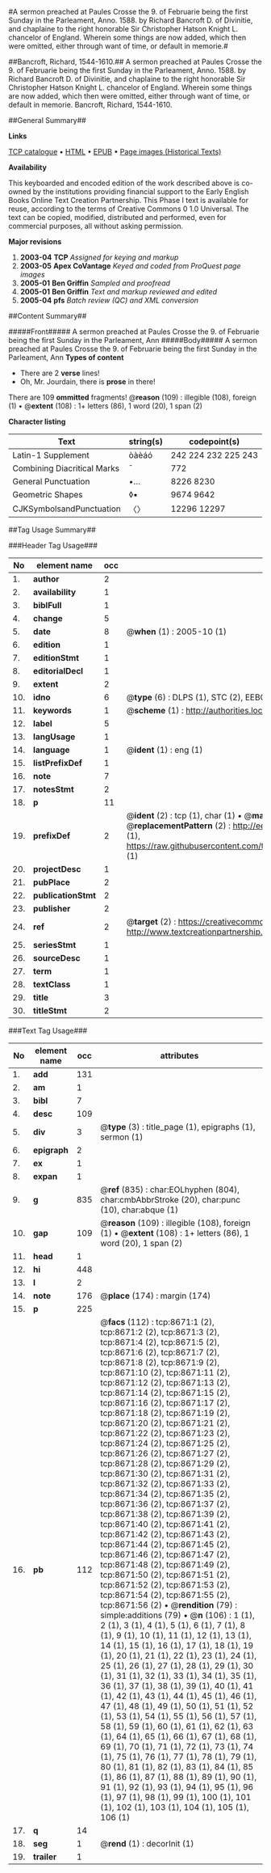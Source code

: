 #A sermon preached at Paules Crosse the 9. of Februarie being the first Sunday in the Parleament, Anno. 1588. by Richard Bancroft D. of Divinitie, and chaplaine to the right honorable Sir Christopher Hatson Knight L. chancelor of England. Wherein some things are now added, which then were omitted, either through want of time, or default in memorie.#

##Bancroft, Richard, 1544-1610.##
A sermon preached at Paules Crosse the 9. of Februarie being the first Sunday in the Parleament, Anno. 1588. by Richard Bancroft D. of Divinitie, and chaplaine to the right honorable Sir Christopher Hatson Knight L. chancelor of England. Wherein some things are now added, which then were omitted, either through want of time, or default in memorie.
Bancroft, Richard, 1544-1610.

##General Summary##

**Links**

[TCP catalogue](http://www.ota.ox.ac.uk/tcp/)  • 
[HTML](http://tei.it.ox.ac.uk/tcp/Texts-HTML/free/A03/A03349.html)  • 
[EPUB](http://tei.it.ox.ac.uk/tcp/Texts-EPUB/free/A03/A03349.epub) • 
[Page images (Historical Texts)](https://data.historicaltexts.jisc.ac.uk/view?pubId=eebo-99843906e&pageId=eebo-99843906e-8671-1)

**Availability**

This keyboarded and encoded edition of the
	       work described above is co-owned by the institutions
	       providing financial support to the Early English Books
	       Online Text Creation Partnership. This Phase I text is
	       available for reuse, according to the terms of Creative
	       Commons 0 1.0 Universal. The text can be copied,
	       modified, distributed and performed, even for
	       commercial purposes, all without asking permission.

**Major revisions**

1. __2003-04__ __TCP__ *Assigned for keying and markup*
1. __2003-05__ __Apex CoVantage__ *Keyed and coded from ProQuest page images*
1. __2005-01__ __Ben Griffin__ *Sampled and proofread*
1. __2005-01__ __Ben Griffin__ *Text and markup reviewed and edited*
1. __2005-04__ __pfs__ *Batch review (QC) and XML conversion*

##Content Summary##

#####Front#####
A sermon preached at Paules Crosse the 9. of Februarie being the first Sunday in the Parleament, Ann
#####Body#####
A sermon preached at Paules Crosse the 9. of Februarie being the first Sunday in the Parleament, Ann
**Types of content**

  * There are 2 **verse** lines!
  * Oh, Mr. Jourdain, there is **prose** in there!

There are 109 **ommitted** fragments! 
 @__reason__ (109) : illegible (108), foreign (1)  •  @__extent__ (108) : 1+ letters (86), 1 word (20), 1 span (2)

**Character listing**


|Text|string(s)|codepoint(s)|
|---|---|---|
|Latin-1 Supplement|òàèáó|242 224 232 225 243|
|Combining             Diacritical Marks|̄|772|
|General Punctuation|•…|8226 8230|
|Geometric Shapes|◊▪|9674 9642|
|CJKSymbolsandPunctuation|〈〉|12296 12297|

##Tag Usage Summary##

###Header Tag Usage###

|No|element name|occ|attributes|
|---|---|---|---|
|1.|__author__|2||
|2.|__availability__|1||
|3.|__biblFull__|1||
|4.|__change__|5||
|5.|__date__|8| @__when__ (1) : 2005-10 (1)|
|6.|__edition__|1||
|7.|__editionStmt__|1||
|8.|__editorialDecl__|1||
|9.|__extent__|2||
|10.|__idno__|6| @__type__ (6) : DLPS (1), STC (2), EEBO-CITATION (1), PROQUEST (1), VID (1)|
|11.|__keywords__|1| @__scheme__ (1) : http://authorities.loc.gov/ (1)|
|12.|__label__|5||
|13.|__langUsage__|1||
|14.|__language__|1| @__ident__ (1) : eng (1)|
|15.|__listPrefixDef__|1||
|16.|__note__|7||
|17.|__notesStmt__|2||
|18.|__p__|11||
|19.|__prefixDef__|2| @__ident__ (2) : tcp (1), char (1)  •  @__matchPattern__ (2) : ([0-9\-]+):([0-9IVX]+) (1), (.+) (1)  •  @__replacementPattern__ (2) : http://eebo.chadwyck.com/downloadtiff?vid=$1&page=$2 (1), https://raw.githubusercontent.com/textcreationpartnership/Texts/master/tcpchars.xml#$1 (1)|
|20.|__projectDesc__|1||
|21.|__pubPlace__|2||
|22.|__publicationStmt__|2||
|23.|__publisher__|2||
|24.|__ref__|2| @__target__ (2) : https://creativecommons.org/publicdomain/zero/1.0/ (1), http://www.textcreationpartnership.org/docs/. (1)|
|25.|__seriesStmt__|1||
|26.|__sourceDesc__|1||
|27.|__term__|1||
|28.|__textClass__|1||
|29.|__title__|3||
|30.|__titleStmt__|2||


###Text Tag Usage###

|No|element name|occ|attributes|
|---|---|---|---|
|1.|__add__|131||
|2.|__am__|1||
|3.|__bibl__|7||
|4.|__desc__|109||
|5.|__div__|3| @__type__ (3) : title_page (1), epigraphs (1), sermon (1)|
|6.|__epigraph__|2||
|7.|__ex__|1||
|8.|__expan__|1||
|9.|__g__|835| @__ref__ (835) : char:EOLhyphen (804), char:cmbAbbrStroke (20), char:punc (10), char:abque (1)|
|10.|__gap__|109| @__reason__ (109) : illegible (108), foreign (1)  •  @__extent__ (108) : 1+ letters (86), 1 word (20), 1 span (2)|
|11.|__head__|1||
|12.|__hi__|448||
|13.|__l__|2||
|14.|__note__|176| @__place__ (174) : margin (174)|
|15.|__p__|225||
|16.|__pb__|112| @__facs__ (112) : tcp:8671:1 (2), tcp:8671:2 (2), tcp:8671:3 (2), tcp:8671:4 (2), tcp:8671:5 (2), tcp:8671:6 (2), tcp:8671:7 (2), tcp:8671:8 (2), tcp:8671:9 (2), tcp:8671:10 (2), tcp:8671:11 (2), tcp:8671:12 (2), tcp:8671:13 (2), tcp:8671:14 (2), tcp:8671:15 (2), tcp:8671:16 (2), tcp:8671:17 (2), tcp:8671:18 (2), tcp:8671:19 (2), tcp:8671:20 (2), tcp:8671:21 (2), tcp:8671:22 (2), tcp:8671:23 (2), tcp:8671:24 (2), tcp:8671:25 (2), tcp:8671:26 (2), tcp:8671:27 (2), tcp:8671:28 (2), tcp:8671:29 (2), tcp:8671:30 (2), tcp:8671:31 (2), tcp:8671:32 (2), tcp:8671:33 (2), tcp:8671:34 (2), tcp:8671:35 (2), tcp:8671:36 (2), tcp:8671:37 (2), tcp:8671:38 (2), tcp:8671:39 (2), tcp:8671:40 (2), tcp:8671:41 (2), tcp:8671:42 (2), tcp:8671:43 (2), tcp:8671:44 (2), tcp:8671:45 (2), tcp:8671:46 (2), tcp:8671:47 (2), tcp:8671:48 (2), tcp:8671:49 (2), tcp:8671:50 (2), tcp:8671:51 (2), tcp:8671:52 (2), tcp:8671:53 (2), tcp:8671:54 (2), tcp:8671:55 (2), tcp:8671:56 (2)  •  @__rendition__ (79) : simple:additions (79)  •  @__n__ (106) : 1 (1), 2 (1), 3 (1), 4 (1), 5 (1), 6 (1), 7 (1), 8 (1), 9 (1), 10 (1), 11 (1), 12 (1), 13 (1), 14 (1), 15 (1), 16 (1), 17 (1), 18 (1), 19 (1), 20 (1), 21 (1), 22 (1), 23 (1), 24 (1), 25 (1), 26 (1), 27 (1), 28 (1), 29 (1), 30 (1), 31 (1), 32 (1), 33 (1), 34 (1), 35 (1), 36 (1), 37 (1), 38 (1), 39 (1), 40 (1), 41 (1), 42 (1), 43 (1), 44 (1), 45 (1), 46 (1), 47 (1), 48 (1), 49 (1), 50 (1), 51 (1), 52 (1), 53 (1), 54 (1), 55 (1), 56 (1), 57 (1), 58 (1), 59 (1), 60 (1), 61 (1), 62 (1), 63 (1), 64 (1), 65 (1), 66 (1), 67 (1), 68 (1), 69 (1), 70 (1), 71 (1), 72 (1), 73 (1), 74 (1), 75 (1), 76 (1), 77 (1), 78 (1), 79 (1), 80 (1), 81 (1), 82 (1), 83 (1), 84 (1), 85 (1), 86 (1), 87 (1), 88 (1), 89 (1), 90 (1), 91 (1), 92 (1), 93 (1), 94 (1), 95 (1), 96 (1), 97 (1), 98 (1), 99 (1), 100 (1), 101 (1), 102 (1), 103 (1), 104 (1), 105 (1), 106 (1)|
|17.|__q__|14||
|18.|__seg__|1| @__rend__ (1) : decorInit (1)|
|19.|__trailer__|1||
